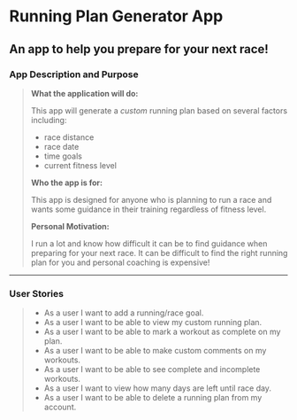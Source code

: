 # Running Plan Generator App

## An app to help you prepare for your next race!

### App Description and Purpose

>**What the application will do:**
>
>This app will generate a *custom* running plan based on several factors including: 
 >- race distance
 >- race date
 >- time goals
 >- current fitness level
>
>
>**Who the app is for:**
> 
>This app is designed for anyone who is planning to run a race and wants some guidance in their training regardless of fitness level. 
>
>
>**Personal Motivation:**
>
>I run a lot and know how difficult it can be to find guidance when preparing for your next race. 
>It can be difficult to find the right running plan for you and personal coaching is expensive! 

___

### User Stories

> - As a user I want to add a running/race goal. 
> - As a user I want to be able to view my custom running plan. 
> - As a user I want to be able to mark a workout as complete on my plan.
> - As a user I want to be able to make custom comments on my workouts. 
> - As a user I want to be able to see complete and incomplete workouts. 
> - As a user I want to view how many days are left until race day.
> - As a user I want to be able to delete a running plan from my account. 
